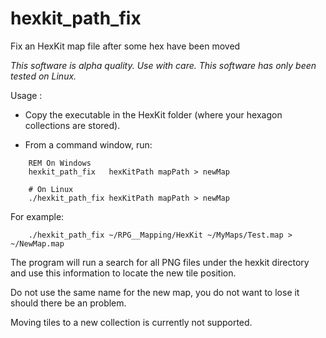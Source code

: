 # hexkit_path_fix
Fix an HexKit map file after some hex have been moved

*This software is alpha quality. Use with care.*
*This software has only been tested on Linux.*

Usage :

 - Copy the executable in the HexKit folder (where your hexagon
   collections are stored).

 - From a command window, run:
```
    REM On Windows
    hexkit_path_fix   hexKitPath mapPath > newMap

    # On Linux
    ./hexkit_path_fix hexKitPath mapPath > newMap
```
For example:
```
    ./hexkit_path_fix ~/RPG__Mapping/HexKit ~/MyMaps/Test.map > ~/NewMap.map
```
The program will run a search for all PNG files under the hexkit directory
and use this information to locate the new tile position.

Do not use the same name for the new map, you do not
want to lose it should there be an problem.

Moving tiles to a new collection is currently not supported.
